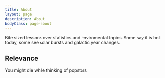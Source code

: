 ```yaml
---
title: About
layout: page
description: About
bodyClass: page-about
---
```


Bite sized lessons over statistics and enviromental topics. Some say it is hot today, some see solar bursts and galactic year changes.

## Relevance

You might die while thinking of popstars
